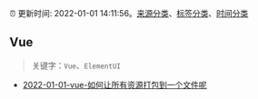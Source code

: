 :alarm_clock: 更新时间: 2022-01-01 14:11:56。[来源分类](../README.md)、[标签分类](../TAGS.md)、[时间分类](../TIMELINE.md)

## Vue


> 关键字：`Vue`、`ElementUI`



- [2022-01-01-vue-如何让所有资源打包到一个文件呢](https://www.v2ex.com/t/825673) 